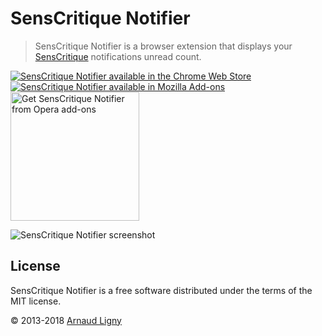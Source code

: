# SensCritique Notifier

> SensCritique Notifier is a browser extension that displays your [SensCritique](http://www.senscritique.com) notifications unread count.

[![SensCritique Notifier available in the Chrome Web Store](https://developer.chrome.com/webstore/images/ChromeWebStore_BadgeWBorder_v2_206x58.png)](https://chrome.google.com/webstore/detail/senscritique-notifier/modfdnhchpghpbfdngipkncfjcjmjjel)  [![SensCritique Notifier available in Mozilla Add-ons](https://addons.cdn.mozilla.net/static/img/addons-buttons/AMO-button_1.png)](https://addons.mozilla.org/fr/firefox/addon/notificateur-senscritique/)  [<img src="https://dev.opera.com/extensions/branding-guidelines/addons_206x58_en@2x.png" alt="Get SensCritique Notifier from Opera add-ons" width="206px"/>](https://addons.opera.com/fr/search/?developer=arnaudligny)

![SensCritique Notifier screenshot](https://raw.github.com/Narno/SensCritique-Notifier/master/docs/screenshot_640x400.png "SensCritique Notifier screenshot")

## License

SensCritique Notifier is a free software distributed under the terms of the MIT license.

© 2013-2018 [Arnaud Ligny](https://arnaudligny.fr)  
